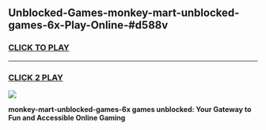 
## Unblocked-Games-monkey-mart-unblocked-games-6x-Play-Online-#d588v
<h3>
<a href="https://premium.freeplayer.one?title=monkey-mart-unblocked-games-6x&ref=27F">CLICK TO PLAY</a></h3>
<hr>

<h3>
<a href="https://premium.freeplayer.one?title=monkey-mart-unblocked-games-6x&ref=27F">CLICK 2 PLAY</a>
  
</h3>

<a href="https://premium.freeplayer.one?title=monkey-mart-unblocked-games-6x&ref=27F"><img src="https://clearcache.store/games.png"></a>


**monkey-mart-unblocked-games-6x games unblocked: Your Gateway to Fun and Accessible Online Gaming**
